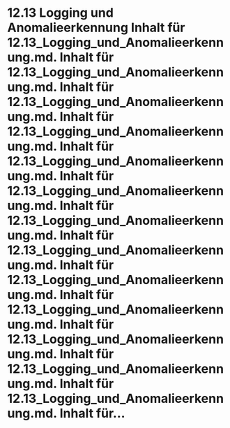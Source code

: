# 12.13 Logging und Anomalieerkennung Inhalt für 12.13_Logging_und_Anomalieerkennung.md. Inhalt für 12.13_Logging_und_Anomalieerkennung.md. Inhalt für 12.13_Logging_und_Anomalieerkennung.md. Inhalt für 12.13_Logging_und_Anomalieerkennung.md. Inhalt für 12.13_Logging_und_Anomalieerkennung.md. Inhalt für 12.13_Logging_und_Anomalieerkennung.md. Inhalt für 12.13_Logging_und_Anomalieerkennung.md. Inhalt für 12.13_Logging_und_Anomalieerkennung.md. Inhalt für 12.13_Logging_und_Anomalieerkennung.md. Inhalt für 12.13_Logging_und_Anomalieerkennung.md. Inhalt für 12.13_Logging_und_Anomalieerkennung.md. Inhalt für 12.13_Logging_und_Anomalieerkennung.md. Inhalt für 12.13_Logging_und_Anomalieerkennung.md. Inhalt für...